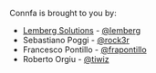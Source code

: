 Connfa is brought to you by:

 * [Lemberg Solutions](http://lemberg.co.uk) - [@lemberg](https://github.com/lemberg)
 * Sebastiano Poggi - [@rock3r](https://github.com/rock3r)
 * Francesco Pontillo - [@frapontillo](https://github.com/frapontillo)
 * Roberto Orgiu - [@tiwiz](https://github.com/tiwiz)
